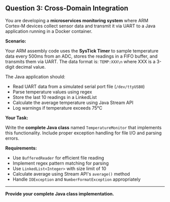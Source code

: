 ## **Question 3: Cross-Domain Integration**

You are developing a **microservices monitoring system** where ARM Cortex-M devices collect sensor data and transmit it via UART to a Java application running in a Docker container.

**Scenario:**

Your ARM assembly code uses the **SysTick Timer** to sample temperature data every 500ms from an ADC, stores the readings in a FIFO buffer, and transmits them via UART. The data format is: `TEMP:XXX\n` where XXX is a 3-digit decimal value.

The Java application should:
- Read UART data from a simulated serial port file (`/dev/ttyUSB0`)
- Parse temperature values using regex
- Store the last 10 readings in a LinkedList
- Calculate the average temperature using Java Stream API
- Log warnings if temperature exceeds 75°C

**Your Task:**

Write the **complete Java class** named `TemperatureMonitor` that implements this functionality. Include proper exception handling for file I/O and parsing errors.

**Requirements:**
- Use `BufferedReader` for efficient file reading
- Implement regex pattern matching for parsing
- Use `LinkedList<Integer>` with size limit of 10
- Calculate average using Stream API's `average()` method
- Handle `IOException` and `NumberFormatException` appropriately

***

**Provide your complete Java class implementation.**